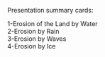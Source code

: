 Presentation summary cards:  
  
1-Erosion of the Land by Water  
2-Erosion by Rain  
3-Erosion by Waves  
4-Erosion by Ice